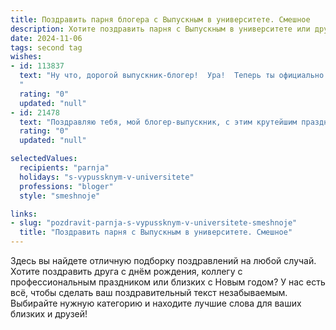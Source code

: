 ```yaml
---
title: Поздравить парня блогера с Выпускным в университете. Смешное
description: Хотите поздравить парня с Выпускным в университете или другим праздником? Наш ИИ создаст незабываемое поздравление, а вы обязательно выделитесь среди других.  
date: 2024-11-06
tags: second tag
wishes:
- id: 113837
  text: "Ну что, дорогой выпускник-блогер!  Ура!  Теперь ты официально можешь писать посты о том, как сложно было получить диплом, и при этом  не опасаться, что преподаватели тебя найдут и заставят пересдавать зачеты по философии (шутка, конечно, если только ты не заслужил!).  Пусть твоя жизнь будет такой же яркой и вирусной, как твои лучшие ролики, а подписчиков будет больше, чем у Евы Эльфи.  С выпускным тебя!  И помни:  лайки – это новые оценки, а хейтеры – просто завидующие одногруппники.
  "
  rating: "0"
  updated: "null"
- id: 21478
  text: "Поздравляю тебя, мой блогер-выпускник, с этим крутейшим праздником! Ты прошёл через лекции, экзамены и ночные стримы, и вот, наконец, ты здесь, с дипломом в руке и миллионами подписчиков в телефоне. Пусть твоя профессиональная жизнь будет такой же яркой и успешной, как твои сторис! Не забывай, что самый главный контент – это ты сам. Продолжай делиться своим уникальным взглядом на мир, и успех будет следовать за тобой, как собака за своим хозяином. Удачи в новых начинаниях, и пусть каждый твой пост будет лучше предыдущего!"
  rating: "0"
  updated: "null"

selectedValues:
  recipients: "parnja"
  holidays: "s-vypussknym-v-universitete"
  professions: "bloger"
  style: "smeshnoje"

links:
- slug: "pozdravit-parnja-s-vypussknym-v-universitete-smeshnoje"
  title: "Поздравить парня с Выпускным в университете. Смешное"
---
```


Здесь вы найдете отличную подборку поздравлений на любой случай.
Хотите поздравить друга с днём рождения, коллегу с профессиональным праздником или близких с Новым годом? У нас есть всё, чтобы сделать ваш поздравительный текст незабываемым. Выбирайте нужную категорию и находите лучшие слова для ваших близких и друзей!
